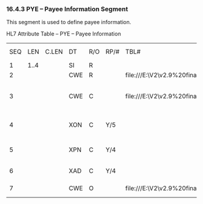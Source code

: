 ### 16.4.3 PYE – Payee Information Segment

This segment is used to define payee information.

HL7 Attribute Table – PYE – Payee Information

|     |     |     |     |     |     |     |     |     |
| --- | --- | --- | --- | --- | --- | --- | --- | --- |
| SEQ | LEN | C.LEN | DT | R/O | RP/# | TBL# | ITEM# | ELEMENT NAME |
| 1 | 1..4 |  | SI | R |  |  | 01939 | Set ID – PYE |
| 2 |  |  | CWE | R |  | file:///E:\V2\v2.9%20final%20Nov%20from%20Frank\V29_CH02C_Tables.docx#HL70557[0557] | 01940 | Payee Type |
| 3 |  |  | CWE | C |  | file:///E:\V2\v2.9%20final%20Nov%20from%20Frank\V29_CH02C_Tables.docx#HL70558[0558] | 01941 | Payee Relationship to Invoice (Patient) |
| 4 |  |  | XON | C | Y/5 |  | 01942 | Payee Identification List |
| 5 |  |  | XPN | C | Y/4 |  | 01943 | Payee Person Name |
| 6 |  |  | XAD | C | Y/4 |  | 01944 | Payee Address |
| 7 |  |  | CWE | O |  | file:///E:\V2\v2.9%20final%20Nov%20from%20Frank\V29_CH02C_Tables.docx#HL70570[0570] | 01945 | Payment Method |
